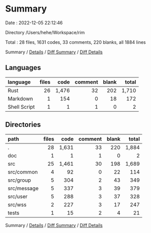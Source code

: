 # Summary

Date : 2022-12-05 22:12:46

Directory /Users/hehe/Workspace/rim

Total : 28 files,  1631 codes, 33 comments, 220 blanks, all 1884 lines

Summary / [Details](details.md) / [Diff Summary](diff.md) / [Diff Details](diff-details.md)

## Languages
| language | files | code | comment | blank | total |
| :--- | ---: | ---: | ---: | ---: | ---: |
| Rust | 26 | 1,476 | 32 | 202 | 1,710 |
| Markdown | 1 | 154 | 0 | 18 | 172 |
| Shell Script | 1 | 1 | 1 | 0 | 2 |

## Directories
| path | files | code | comment | blank | total |
| :--- | ---: | ---: | ---: | ---: | ---: |
| . | 28 | 1,631 | 33 | 220 | 1,884 |
| doc | 1 | 1 | 1 | 0 | 2 |
| src | 25 | 1,461 | 30 | 198 | 1,689 |
| src/common | 4 | 92 | 0 | 22 | 114 |
| src/group | 5 | 304 | 2 | 43 | 349 |
| src/message | 5 | 337 | 3 | 39 | 379 |
| src/user | 5 | 288 | 3 | 37 | 328 |
| src/wss | 2 | 227 | 3 | 17 | 247 |
| tests | 1 | 15 | 2 | 4 | 21 |

Summary / [Details](details.md) / [Diff Summary](diff.md) / [Diff Details](diff-details.md)